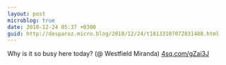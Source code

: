 ```yaml
---
layout: post
microblog: true
date: 2010-12-24 05:37 +0300
guid: http://desparoz.micro.blog/2010/12/24/t18133107072831488.html
---
```

Why is it so busy here today? (@ Westfield Miranda) [4sq.com/gZai3J](http://4sq.com/gZai3J)
